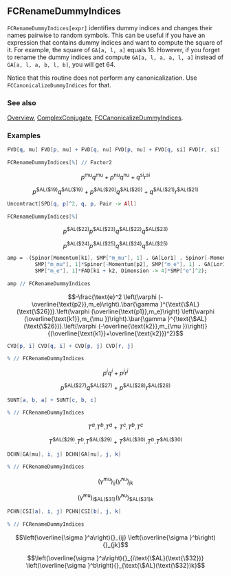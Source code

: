 ## FCRenameDummyIndices

`FCRenameDummyIndices[expr]` identifies dummy indices and changes their names pairwise to random symbols. This can be useful if you have an expression that contains dummy indices and want to compute the square of it. For example, the square of `GA[a, l, a]` equals $16$. However, if you forget to rename the dummy indices and compute `GA[a, l, a, a, l, a]` instead of `GA[a, l, a, b, l, b]`, you will get $64$.

Notice that this routine does not perform any canonicalization. Use `FCCanonicalizeDummyIndices` for  that.

### See also

[Overview](Extra/FeynCalc.md), [ComplexConjugate](ComplexConjugate.md), [FCCanonicalizeDummyIndices](FCCanonicalizeDummyIndices.md).

### Examples

```mathematica
FVD[q, mu] FVD[p, mu] + FVD[q, nu] FVD[p, nu] + FVD[q, si] FVD[r, si] 
 
FCRenameDummyIndices[%] // Factor2
```

$$p^{\text{mu}} q^{\text{mu}}+p^{\text{nu}} q^{\text{nu}}+q^{\text{si}} r^{\text{si}}$$

$$p^{\text{\$AL}(\text{\$19})} q^{\text{\$AL}(\text{\$19})}+p^{\text{\$AL}(\text{\$20})} q^{\text{\$AL}(\text{\$20})}+q^{\text{\$AL}(\text{\$21})} r^{\text{\$AL}(\text{\$21})}$$

```mathematica
Uncontract[SPD[q, p]^2, q, p, Pair -> All] 
 
FCRenameDummyIndices[%]
```

$$p^{\text{\$AL}(\text{\$22})} p^{\text{\$AL}(\text{\$23})} q^{\text{\$AL}(\text{\$22})} q^{\text{\$AL}(\text{\$23})}$$

$$p^{\text{\$AL}(\text{\$24})} p^{\text{\$AL}(\text{\$25})} q^{\text{\$AL}(\text{\$24})} q^{\text{\$AL}(\text{\$25})}$$

```mathematica
amp = -(Spinor[Momentum[k1], SMP["m_mu"], 1] . GA[Lor1] . Spinor[-Momentum[k2], 
         SMP["m_mu"], 1]*Spinor[-Momentum[p2], SMP["m_e"], 1] . GA[Lor1] . Spinor[Momentum[p1], 
         SMP["m_e"], 1]*FAD[k1 + k2, Dimension -> 4]*SMP["e"]^2); 
 
amp // FCRenameDummyIndices
```

$$-\frac{\text{e}^2 \left(\varphi (-\overline{\text{p2}},m_e)\right).\bar{\gamma }^{\text{\$AL}(\text{\$26})}.\left(\varphi (\overline{\text{p1}},m_e)\right) \left(\varphi (\overline{\text{k1}},m_{\mu })\right).\bar{\gamma }^{\text{\$AL}(\text{\$26})}.\left(\varphi (-\overline{\text{k2}},m_{\mu })\right)}{(\overline{\text{k1}}+\overline{\text{k2}})^2}$$

```mathematica
CVD[p, i] CVD[q, i] + CVD[p, j] CVD[r, j] 
 
% // FCRenameDummyIndices
```

$$p^i q^i+p^j r^j$$

$$p^{\text{\$AL}(\text{\$27})} q^{\text{\$AL}(\text{\$27})}+p^{\text{\$AL}(\text{\$28})} r^{\text{\$AL}(\text{\$28})}$$

```mathematica
SUNT[a, b, a] + SUNT[c, b, c] 
 
% // FCRenameDummyIndices
```

$$T^a.T^b.T^a+T^c.T^b.T^c$$

$$T^{\text{\$AL}(\text{\$29})}.T^b.T^{\text{\$AL}(\text{\$29})}+T^{\text{\$AL}(\text{\$30})}.T^b.T^{\text{\$AL}(\text{\$30})}$$

```mathematica
DCHN[GA[mu], i, j] DCHN[GA[nu], j, k] 
 
% // FCRenameDummyIndices
```

$$\left(\bar{\gamma }^{\text{mu}}\right){}_{ij} \left(\bar{\gamma }^{\text{nu}}\right){}_{jk}$$

$$\left(\bar{\gamma }^{\text{mu}}\right){}_{i\text{\$AL}(\text{\$31})} \left(\bar{\gamma }^{\text{nu}}\right){}_{\text{\$AL}(\text{\$31})k}$$

```mathematica
PCHN[CSI[a], i, j] PCHN[CSI[b], j, k] 
 
% // FCRenameDummyIndices
```

$$\left(\overline{\sigma }^a\right){}_{ij} \left(\overline{\sigma }^b\right){}_{jk}$$

$$\left(\overline{\sigma }^a\right){}_{i\text{\$AL}(\text{\$32})} \left(\overline{\sigma }^b\right){}_{\text{\$AL}(\text{\$32})k}$$